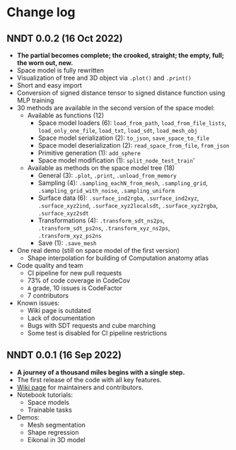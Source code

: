 # Change log


## NNDT 0.0.2 (16 Oct 2022)
* **The partial becomes complete; the crooked, straight; the empty, full; the worn out, new.**
* Space model is fully rewritten
* Visualization of tree and 3D object via `.plot()` and `.print()`
* Short and easy import
* Conversion of signed distance tensor to signed distance function using MLP training
* 30 methods are available in the second version of the space model:
  * Available as functions (12)
    * Space model loaders (6): `load_from_path`, `load_from_file_lists`, `load_only_one_file`, `load_txt`, `load_sdt`, `load_mesh_obj`
    * Space model serialization (2): `to_json`, `save_space_to_file`
    * Space model deserialization (2): `read_space_from_file`, `from_json`
    * Primitive generation (1): `add_sphere`
    * Space model modification (1): `split_node_test_train`'
  * Available as methods on the space model tree (18)
    * General (3): `.plot`, `.print`, `.unload_from_memory`
    * Sampling (4): `.sampling_eachN_from_mesh`, `.sampling_grid`, `.sampling_grid_with_noise`, `.sampling_uniform`
    * Surface data (6): `.surface_ind2rgba`, `.surface_ind2xyz`, `.surface_xyz2ind`, `.surface_xyz2localsdt`, `.surface_xyz2rgba`, `.surface_xyz2sdt`
    * Transformations (4): `.transform_sdt_ns2ps`, `.transform_sdt_ps2ns`, `.transform_xyz_ns2ps`, `.transform_xyz_ps2ns`
    * Save (1): `.save_mesh`
* One real demo (still on space model of the first version)
  * Shape interpolation for building of Computation anatomy atlas
* Code quality and team
  * CI pipeline for new pull requests
  * 73% of code coverage in CodeCov
  * `A` grade, 10 issues is  CodeFactor
  * 7 contributors
* Known issues:
  * Wiki page is outdated
  * Lack of documentation
  * Bugs with SDT requests and cube marching
  * Some test is disabled for CI pipeline restrictions

## NNDT 0.0.1 (16 Sep 2022)
* **A journey of a thousand miles begins with a single step.**
* The first release of the code with all key features.
* [Wiki page](https://github.com/KonstantinUshenin/nndt/wiki) for maintainers and contributors.
* Notebook tutorials:
    * Space models
    * Trainable tasks
* Demos:
    * Mesh segmentation
    * Shape regression
    * Eikonal in 3D model
